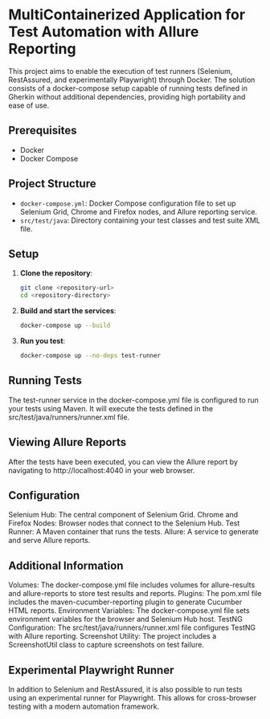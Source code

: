 # MultiContainerized Application for Test Automation with Allure Reporting
This project aims to enable the execution of test runners (Selenium, RestAssured, and experimentally Playwright) through Docker. The solution consists of a docker-compose setup capable of running tests defined in Gherkin without additional dependencies, providing high portability and ease of use.

## Prerequisites

- Docker
- Docker Compose

## Project Structure

- `docker-compose.yml`: Docker Compose configuration file to set up Selenium Grid, Chrome and Firefox nodes, and Allure reporting service.
- `src/test/java`: Directory containing your test classes and test suite XML file.

## Setup

1. **Clone the repository**:
   ```sh
   git clone <repository-url>
   cd <repository-directory>
   ```

2. **Build and start the services**:

    ```sh
    docker-compose up --build
    ```

3. **Run you test**:
    ```sh
    docker-compose up --no-deps test-runner
    ```

## Running Tests
The test-runner service in the docker-compose.yml file is configured to run your tests using Maven. It will execute the tests defined in the src/test/java/runners/runner.xml file.

## Viewing Allure Reports
After the tests have been executed, you can view the Allure report by navigating to http://localhost:4040 in your web browser.

## Configuration
Selenium Hub: The central component of Selenium Grid.
Chrome and Firefox Nodes: Browser nodes that connect to the Selenium Hub.
Test Runner: A Maven container that runs the tests.
Allure: A service to generate and serve Allure reports.

## Additional Information
Volumes: The docker-compose.yml file includes volumes for allure-results and allure-reports to store test results and reports.
Plugins: The pom.xml file includes the maven-cucumber-reporting plugin to generate Cucumber HTML reports.
Environment Variables: The docker-compose.yml file sets environment variables for the browser and Selenium Hub host.
TestNG Configuration: The src/test/java/runners/runner.xml file configures TestNG with Allure reporting.
Screenshot Utility: The project includes a ScreenshotUtil class to capture screenshots on test failure.

## Experimental Playwright Runner
In addition to Selenium and RestAssured, it is also possible to run tests using an experimental runner for Playwright. This allows for cross-browser testing with a modern automation framework.
